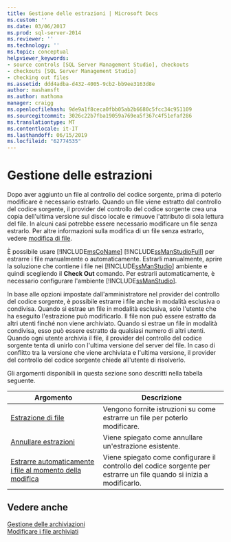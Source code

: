 ```yaml
---
title: Gestione delle estrazioni | Microsoft Docs
ms.custom: ''
ms.date: 03/06/2017
ms.prod: sql-server-2014
ms.reviewer: ''
ms.technology: ''
ms.topic: conceptual
helpviewer_keywords:
- source controls [SQL Server Management Studio], checkouts
- checkouts [SQL Server Management Studio]
- checking out files
ms.assetid: ddd4adba-d432-4005-9cb2-bb9ee3163d8e
author: mashamsft
ms.author: mathoma
manager: craigg
ms.openlocfilehash: 9de9a1f8ceca0fbb05ab2b6680c5fcc34c951109
ms.sourcegitcommit: 3026c22b7fba19059a769ea5f367c4f51efaf286
ms.translationtype: MT
ms.contentlocale: it-IT
ms.lasthandoff: 06/15/2019
ms.locfileid: "62774535"
---
```

# <a name="manage-checkouts"></a>Gestione delle estrazioni
  Dopo aver aggiunto un file al controllo del codice sorgente, prima di poterlo modificare è necessario estrarlo. Quando un file viene estratto dal controllo del codice sorgente, il provider del controllo del codice sorgente crea una copia dell'ultima versione sul disco locale e rimuove l'attributo di sola lettura del file. In alcuni casi potrebbe essere necessario modificare un file senza estrarlo. Per altre informazioni sulla modifica di un file senza estrarlo, vedere [modifica di file](../../2014/database-engine/edit-checked-in-files.md).  
  
 È possibile usare [!INCLUDE[msCoName](../includes/msconame-md.md)] [!INCLUDE[ssManStudioFull](../includes/ssmanstudiofull-md.md)] per estrarre i file manualmente o automaticamente. Estrarli manualmente, aprire la soluzione che contiene i file nei [!INCLUDE[ssManStudio](../includes/ssmanstudio-md.md)] ambiente e quindi scegliendo il **Check Out** comando. Per estrarli automaticamente, è necessario configurare l'ambiente [!INCLUDE[ssManStudio](../includes/ssmanstudio-md.md)].  
  
 In base alle opzioni impostate dall'amministratore nel provider del controllo del codice sorgente, è possibile estrarre i file anche in modalità esclusiva o condivisa. Quando si estrae un file in modalità esclusiva, solo l'utente che ha eseguito l'estrazione può modificarlo. Il file non può essere estratto da altri utenti finché non viene archiviato. Quando si estrae un file in modalità condivisa, esso può essere estratto da qualsiasi numero di altri utenti. Quando ogni utente archivia il file, il provider del controllo del codice sorgente tenta di unirlo con l'ultima versione del server del file. In caso di conflitto tra la versione che viene archiviata e l'ultima versione, il provider del controllo del codice sorgente chiede all'utente di risolverlo.  
  
 Gli argomenti disponibili in questa sezione sono descritti nella tabella seguente.  
  
|Argomento|Descrizione|  
|-----------|-----------------|  
|[Estrazione di file](../../2014/database-engine/check-out-files.md)|Vengono fornite istruzioni su come estrarre un file per poterlo modificare.|  
|[Annullare estrazioni](../../2014/database-engine/undo-checkouts.md)|Viene spiegato come annullare un'estrazione esistente.|  
|[Estrarre automaticamente i file al momento della modifica](../../2014/database-engine/automatically-check-out-files-upon-edit.md)|Viene spiegato come configurare il controllo del codice sorgente per estrarre un file quando si inizia a modificarlo.|  
  
## <a name="see-also"></a>Vedere anche  
 [Gestione delle archiviazioni](../../2014/database-engine/manage-checkins.md)   
 [Modificare i file archiviati](../../2014/database-engine/edit-checked-in-files.md)  
  
  
